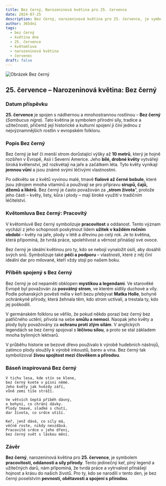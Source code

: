 ```yaml
---
title: Bez černý, Narozeninová květina pro 25. července
date: 2024-07-25
description: Bez černý, narozeninová květina pro 25. července, je symbolem Pracovitý. Objevte její jedinečný význam, fascinující příběhy a poezii, která oslavuje její krásu.
author: 365dní
tags:
  - bez černý
  - květina dne
  - 25. července
  - květomluva
  - narozeninová květina
  - červenec
draft: false
---
```


![Obrázek Bez černý](https://cdn.pixabay.com/photo/2017/06/20/07/56/elder-2422131_640.jpg#center)


## 25. července – Narozeninová květina: Bez černý

### Datum příspěvku

**25. července** je spojen s nádhernou a mnohostrannou rostlinou – **Bez černý** (_Sambucus nigra_). Tato květina je symbolem přírodní síly, tradice a užitečnosti, přičemž její historické a kulturní spojení ji činí jednou z nejvýznamnějších rostlin v evropském folkloru.

### Popis Bez černý

Bez černý je keř či menší strom dorůstající výšky až **10 metrů**, který je hojně rozšířen v Evropě, Asii i Severní Americe. Jeho **bílé, drobné květy** vytvářejí široká květenství, jež rozkvétají na jaře a začátkem léta. Tyto květy vynikají **jemnou vůní** a jsou známé svými léčivými vlastnostmi.

Po odkvětu se z květů vyvinou malé, tmavě **fialové až černé bobule**, které jsou zdrojem mnoha vitamínů a používají se pro přípravu **sirupů, čajů, džemů a likérů**. Bez černý je často považován za „**strom života**“, protože jeho části – květy, listy, kůra i plody – mají široké využití v tradičním léčitelství.

### Květomluva Bez černý: Pracovitý

V květomluvě Bez černý symbolizuje **pracovitost** a oddanost. Tento význam vychází z jeho schopnosti poskytnout lidem **užitek v každém ročním období** – květy na jaře, plody v létě a dřevinu po celý rok. Je to květina, která připomíná, že tvrdá práce, spolehlivost a věrnost přinášejí své ovoce.

Bez černý je ideální květinou pro ty, kdo se nebojí vynaložit úsilí, aby dosáhli svých snů. Symbolizuje také **péči a podporu** – vlastnosti, které z něj činí ideální dar pro milované, kteří vždy stojí po našem boku.

### Příběh spojený s Bez černý

Bez černý je od nepaměti obklopen **mystikou a legendami**. Ve starověké Evropě byl považován za **posvátný strom**, ve kterém sídlily duchové a víly. Podle pohanských pověstí měla v keři bezu přebývat **Matka Holle**, bohyně ochránkyně přírody, která žehnala těm, kdo strom uctívali, a trestala ty, kdo jej poškodili.

V germánském folkloru se věřilo, že pokud někdo porazí bez černý bez patřičného uctění, přivolá na sebe **smůlu a nemoci**. Naopak jeho květy a plody byly považovány za **ochranu proti zlým silám**. V anglických legendách se bez černý spojoval s **léčivou silou**, a proto se stal základem mnoha bylinných lektvarů.

V průběhu historie se bezové dřevo používalo k výrobě hudebních nástrojů, zatímco plody sloužily k výrobě inkoustů, barev a vína. Bez černý tak symbolizoval **živou spojitost mezi člověkem a přírodou**.

### Báseň inspirovaná Bez černý

```
V tichu lesa, kde stín se klene,  
bez černý kvete v písni němé.  
Jeho květy jak hvězdy září,  
vůně zemi tiše stráží.  

Ve větvích šeptá příběh dávný,  
o bohyni, co chrání dávky.  
Plody tmavé, sladké s chutí,  
dar života, co srdce utiší.  

Keř, jenž dává, co síly má,  
věčně roste, nikdy nevzdává.  
Pracovité srdce v jeho dřeni,  
bez černý svět s láskou mění.  
```

### Závěr

**Bez černý**, narozeninová květina pro **25. července**, je symbolem **pracovitosti, oddanosti a síly přírody**. Tento jedinečný keř, plný legend a užitečných darů, nám připomíná, že tvrdá práce a vytrvalost přinášejí hojnost a krásu do našich životů. Pro ty, kdo se narodili v tento den, je bez černý poselstvím **pevnosti, obětavosti a spojení s přírodou**.